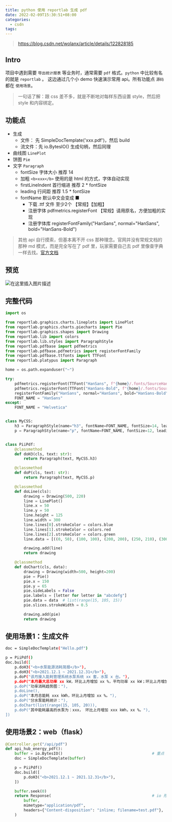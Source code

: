 ```yaml
---
title: python 使用 reportlab 生成 pdf
date: 2022-02-09T15:30:51+08:00
categories:
  - csdn
tags:
---
```


> https://blog.csdn.net/wolanx/article/details/122828185

## Intro
项目中遇到需要 `导出统计报表` 等业务时，通常需要 `pdf` 格式。`python` 中比较有名的就是 `reportlab` 。
这边通过几个小 demo 快速演示常用 api。所有功能点 `源码` 都在 `使用场景`。

> 一句话了解：跟 css 差不多，就是不断地对每样东西设置 style，然后把 style 和内容绑定。

## 功能点
- 生成
  - 文件： 先 SimpleDocTemplate('xxx.pdf')，然后 build
  - 流文件：先 io.BytesIO() 生成句柄，然后同理
- 曲线图 `LinePlot`
- 饼图 `Pie`
- 文字 `Paragraph`
  - fontSize 字体大小 推荐 14
  - 加粗 `<b>xxx</b>` 使用的是 html 的方式，字体自动实现
  - firstLineIndent 首行缩进 推荐 2 * fontSize
  - leading 行间距 推荐 1.5 * fontSize
  - fontName 默认中文会变成 ■
    - 下载 .ttf 文件 至少2个 【常规】【加粗】
    - 注册字体 pdfmetrics.registerFont 【常规】请用原名，方便加粗的实现
    - 注册字体库 registerFontFamily("HanSans", normal="HanSans", bold="HanSans-Bold")

> 其他 api 自行摸索，但基本离不开 css 那种理念。官网并没有常规文档的那种 md 模式，而是完全写在了 pdf 里，玩家需要自己去 pdf 里像查字典一样去找。[官方文档](https://www.reportlab.com/docs/reportlab-userguide.pdf)

## 预览
![在这里插入图片描述](https://img-blog.csdnimg.cn/96e96089aad744db917372a1a1770785.png?x-oss-process=image/watermark,type_d3F5LXplbmhlaQ,shadow_50,text_Q1NETiBAeXVqaWUuemhhbw==,size_12,color_FFFFFF,t_70,g_se,x_16#pic_center)
## 完整代码
```python
import os

from reportlab.graphics.charts.lineplots import LinePlot
from reportlab.graphics.charts.piecharts import Pie
from reportlab.graphics.shapes import Drawing
from reportlab.lib import colors
from reportlab.lib.styles import ParagraphStyle
from reportlab.pdfbase import pdfmetrics
from reportlab.pdfbase.pdfmetrics import registerFontFamily
from reportlab.pdfbase.ttfonts import TTFont
from reportlab.platypus import Paragraph

home = os.path.expanduser("~")

try:
    pdfmetrics.registerFont(TTFont("HanSans", f"{home}/.fonts/SourceHanSansCN-Normal.ttf"))
    pdfmetrics.registerFont(TTFont("HanSans-Bold", f"{home}/.fonts/SourceHanSansCN-Bold.ttf"))
    registerFontFamily("HanSans", normal="HanSans", bold="HanSans-Bold")
    FONT_NAME = "HanSans"
except:
    FONT_NAME = "Helvetica"


class MyCSS:
    h3 = ParagraphStyle(name="h3", fontName=FONT_NAME, fontSize=14, leading=21, alignment=1)
    p = ParagraphStyle(name="p", fontName=FONT_NAME, fontSize=12, leading=18, firstLineIndent=24)


class PiiPdf:
    @classmethod
    def doH3(cls, text: str):
        return Paragraph(text, MyCSS.h3)

    @classmethod
    def doP(cls, text: str):
        return Paragraph(text, MyCSS.p)

    @classmethod
    def doLine(cls):
        drawing = Drawing(500, 220)
        line = LinePlot()
        line.x = 50
        line.y = 50
        line.height = 125
        line.width = 300
        line.lines[0].strokeColor = colors.blue
        line.lines[1].strokeColor = colors.red
        line.lines[2].strokeColor = colors.green
        line.data = [((0, 50), (100, 100), (200, 200), (250, 210), (300, 300), (400, 800))]

        drawing.add(line)
        return drawing

    @classmethod
    def doChart(cls, data):
        drawing = Drawing(width=500, height=200)
        pie = Pie()
        pie.x = 150
        pie.y = 65
        pie.sideLabels = False
        pie.labels = [letter for letter in "abcdefg"]
        pie.data = data  # list(range(15, 105, 15))
        pie.slices.strokeWidth = 0.5

        drawing.add(pie)
        return drawing
```

## 使用场景1：生成文件
```bash
doc = SimpleDocTemplate("Hello.pdf")

p = PiiPdf()
doc.build([
    p.doH3("<b>水泵能源消耗简报</b>"),
    p.doH3("<b>2021.12.1 ~ 2021.12.31</b>"),
    p.doP("该月接入能耗管理系统水泵系统 xx 套，水泵 x 台。"),
    p.doP("本月最大总功率 xx kW，环比上月增加 xx %，平均功率 xx kW；环比上月增加 xx %。"),
    p.doP("功率消耗趋势图："),
    p.doLine(),
    p.doP("本月总能耗 xxx kWh，环比上月增加 xx %。"),
    p.doP("分水泵能耗统计："),
    p.doChart(list(range(15, 105, 20))),
    p.doP("其中能耗最高的水泵为：xxx， 环比上月增加 xxx kWh，xx %。"),
])
```

## 使用场景2：web（flask）
```python
@Controller.get("/api/pdf")
def api_hub_energy_pdf():
    buffer = io.BytesIO()										# 重点 起一个 io
    doc = SimpleDocTemplate(buffer)

    p = PiiPdf()
    doc.build([
        p.doH3("<b>2021.12.1 ~ 2021.12.31</b>"),
    ])

    buffer.seek(0)
    return Response(											# io 形式返回
        buffer,
        mimetype="application/pdf",
        headers={"Content-disposition": "inline; filename=test.pdf"},
    )
```
